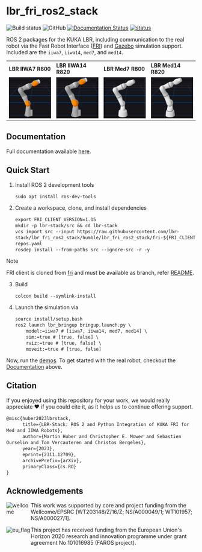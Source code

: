 # lbr_fri_ros2_stack
![Build status](https://github.com/lbr-stack/lbr_fri_ros2_stack/actions/workflows/build.yml/badge.svg?branch=humble) ![GitHub](https://img.shields.io/github/license/lbr-stack/lbr_fri_ros2_stack) 
[![Documentation Status](https://readthedocs.org/projects/lbr-fri-ros2-stack-doc/badge/?version=humble)](https://lbr-fri-ros2-stack-doc.readthedocs.io/en/humble/?badge=humble)
[![status](https://joss.theoj.org/papers/c43c82bed833c02503dd47f2637192ef/status.svg)](https://joss.theoj.org/papers/c43c82bed833c02503dd47f2637192ef)

ROS 2 packages for the KUKA LBR, including communication to the real robot via the Fast Robot Interface ([FRI](https://github.com/lbr-stack/fri)) and [Gazebo](http://gazebosim.org/) simulation support. Included are the `iiwa7`, `iiwa14`, `med7`, and `med14`.

<body>
    <table>
        <tr>
            <th align="left" width="25%">LBR IIWA7 R800</th>
            <th align="left" width="25%">LBR IIWA14 R820</th>
            <th align="left" width="25%">LBR Med7 R800</th>
            <th align="left" width="25%">LBR Med14 R820</th>
        </tr>
        <tr>
            <td align="center"><img src="lbr_fri_ros2_stack/doc/img/foxglove/iiwa7_r800.png" alt="LBR IIWA7 R800"></td>
            <td align="center"><img src="lbr_fri_ros2_stack/doc/img/foxglove/iiwa14_r820.png" alt="LBR IIWA14 R820"></td>
            <td align="center"><img src="lbr_fri_ros2_stack/doc/img/foxglove/med7_r800.png" alt="LBR Med7 R800"></td>
            <td align="center"><img src="lbr_fri_ros2_stack/doc/img/foxglove/med14_r820.png" alt="LBR Med14 R820"></td>
        </tr>
    </table>
</body>

## Documentation
Full documentation available [here](https://lbr-fri-ros2-stack-doc.readthedocs.io/en/humble/index.html).

## Quick Start
1. Install ROS 2 development tools
    ```shell
    sudo apt install ros-dev-tools
    ```

2. Create a workspace, clone, and install dependencies
    ```shell
    export FRI_CLIENT_VERSION=1.15
    mkdir -p lbr-stack/src && cd lbr-stack
    vcs import src --input https://raw.githubusercontent.com/lbr-stack/lbr_fri_ros2_stack/humble/lbr_fri_ros2_stack/fri-${FRI_CLIENT_VERSION}-repos.yaml
    rosdep install --from-paths src --ignore-src -r -y
    ```

> [!NOTE]
> FRI client is cloned from [fri](https://github.com/lbr-stack/fri) and must be available as branch, refer [README](https://github.com/lbr-stack/fri?tab=readme-ov-file#contributing).

3. Build
    ```shell
    colcon build --symlink-install
    ```

4. Launch the simulation via
    ```shell
    source install/setup.bash
    ros2 launch lbr_bringup bringup.launch.py \
        model:=iiwa7 # [iiwa7, iiwa14, med7, med14] \
        sim:=true # [true, false] \
        rviz:=true # [true, false] \
        moveit:=true # [true, false]
    ```

Now, run the [demos](https://lbr-fri-ros2-stack-doc.readthedocs.io/en/humble/lbr_fri_ros2_stack/lbr_demos/doc/lbr_demos.html). To get started with the real robot, checkout the [Documentation](https://lbr-fri-ros2-stack-doc.readthedocs.io/en/humble/index.html) above.

## Citation
If you enjoyed using this repository for your work, we would really appreciate ❤️ if you could cite it, as it helps us to continue offering support.

```
@misc{huber2023lbrstack,
      title={LBR-Stack: ROS 2 and Python Integration of KUKA FRI for Med and IIWA Robots}, 
      author={Martin Huber and Christopher E. Mower and Sebastien Ourselin and Tom Vercauteren and Christos Bergeles},
      year={2023},
      eprint={2311.12709},
      archivePrefix={arXiv},
      primaryClass={cs.RO}
}
```

## Acknowledgements
<img src="https://medicalengineering.org.uk/wp-content/themes/aalto-child/_assets/images/medicalengineering-logo.svg" alt="wellcome" height="45" width="65" align="left">

This work was supported by core and project funding from the Wellcome/EPSRC [WT203148/Z/16/Z; NS/A000049/1; WT101957; NS/A000027/1]. 

<img src="https://upload.wikimedia.org/wikipedia/commons/thumb/b/b7/Flag_of_Europe.svg/1920px-Flag_of_Europe.svg.png" alt="eu_flag" height="45" width="65" align="left" >

This project has received funding from the European Union's Horizon 2020 research and innovation programme under grant agreement No 101016985 (FAROS project).
